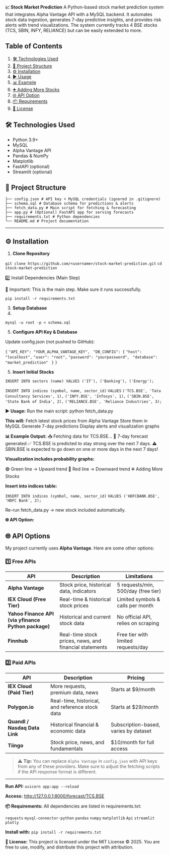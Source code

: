 **📈 Stock Market Prediction**
A Python-based stock market prediction system that integrates Alpha Vantage API with a MySQL backend. It automates stock data ingestion, generates 7-day predictive insights, and provides risk alerts with trend visualizations. The system currently tracks 4 BSE stocks (TCS, SBIN, INFY, RELIANCE) but can be easily extended to more.

## Table of Contents

1. [🛠️ Technologies Used](#technologies-used)
2. [📂 Project Structure](#project-structure)
3. [⚙️ Installation](#installation)
4. [▶️ Usage](#usage)
5. [📊 Example](#example-output)
6. [➕ Adding More Stocks](#adding-more-stocks)
7. [🌐 API Option](#api-option)
8. [📦 Requirements](#requirements)
9. [📜 License](#license)

## 🛠️ Technologies Used

- Python 3.9+
- MySQL
- Alpha Vantage API
- Pandas & NumPy
- Matplotlib
- FastAPI (optional)
- Streamlit (optional)

## 📂 Project Structure
```
├── config.json # API key + MySQL credentials (ignored in .gitignore)
├── schema.sql # Database schema for predictions & alerts
├── fetch_data.py # Main script for fetching & forecasting
├── app.py # (Optional) FastAPI app for serving forecasts
├── requirements.txt # Python dependencies
└── README.md # Project documentation
```

---

## ⚙️ Installation

1. **Clone Repository**  

```git clone https://github.com/<username>/stock-market-prediction.git```
```cd stock-market-prediction```

2️⃣ Install Dependencies (Main Step)

🚀 Important: This is the main step. Make sure it runs successfully.

```pip install -r requirements.txt```


3. **Setup Database**
4. 
```mysql -u root -p < schema.sql```

5. **Configure API Key & Database**

Update config.json (not pushed to GitHub):

```{```
  ```"API_KEY": "YOUR_ALPHA_VANTAGE_KEY",```
 ``` "DB_CONFIG": {```
    ```"host": "localhost",```
    ```"user": "root",```
    ```"password": "yourpassword",```
   ``` "database": "market_prediction"```
 ``` }```
```}```

5. **Insert Initial Stocks**

```INSERT INTO sectors (name) VALUES ('IT'), ('Banking'), ('Energy');```

```INSERT INTO indices (symbol, name, sector_id)```
```VALUES```
```('TCS.BSE', 'Tata Consultancy Services', 1),```
```('INFY.BSE', 'Infosys', 1),```
```('SBIN.BSE', 'State Bank of India', 2),```
```('RELIANCE.BSE', 'Reliance Industries', 3);```

**▶️ Usage:**
Run the main script:
python fetch_data.py

**This will:**
Fetch latest stock prices from Alpha Vantage
Store them in MySQL
Generate 7-day predictions
Display alerts and visualization graphs

**📊 Example Output:**
📥 Fetching data for TCS.BSE...
🔮 7-day forecast generated
✅ TCS.BSE is predicted to stay strong over the next 7 days.
⚠️ SBIN.BSE is expected to go down on one or more days in the next 7 days!


**Visualization includes probability graphs:**

🟢 Green line → Upward trend
🔴 Red line → Downward trend
➕ Adding More Stocks

**Insert into indices table:**

```INSERT INTO indices (symbol, name, sector_id)```
```VALUES ('HDFCBANK.BSE', 'HDFC Bank', 2);```


Re-run fetch_data.py → new stock included automatically.

**🌐 API Option:**

## 🌐 API Options

My project currently uses **Alpha Vantage**. Here are some other options:

### 1️⃣ Free APIs

| API | Description | Limitations |
|-----|-------------|-------------|
| **Alpha Vantage** | Stock price, historical data, indicators | 5 requests/min, 500/day (free tier) |
| **IEX Cloud (Free Tier)** | Real-time & historical stock prices | Limited symbols & calls per month |
| **Yahoo Finance API (via yfinance Python package)** | Historical and current stock data | No official API, relies on scraping |
| **Finnhub** | Real-time stock prices, news, and financial statements | Free tier with limited requests/day |

### 2️⃣ Paid APIs

| API | Description | Pricing |
|-----|-------------|---------|
| **IEX Cloud (Paid Tier)** | More requests, premium data, news | Starts at $9/month |
| **Polygon.io** | Real-time, historical, and reference stock data | Starts at $29/month |
| **Quandl / Nasdaq Data Link** | Historical financial & economic data | Subscription-based, varies by dataset |
| **Tiingo** | Stock price, news, and fundamentals | $10/month for full access |

> ⚠️ **Tip:** You can replace `Alpha Vantage` in `config.json` with API keys from any of these providers. Make sure to adjust the fetching scripts if the API response format is different.

---

**Run API:**
```uvicorn app:app --reload```


**Access:**
http://127.0.0.1:8000/forecast/TCS.BSE

**📦 Requirements:**
All dependencies are listed in requirements.txt:

```requests```
```mysql-connector-python```
```pandas```
```numpy```
```matplotlib```
```Api```
```streamlit```
```plotly```


**Install with:**
```pip install -r requirements.txt```

**📜 License:**
This project is licensed under the MIT License © 2025.
You are free to use, modify, and distribute this project with attribution.
